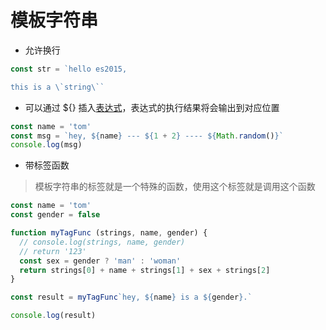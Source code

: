 # 模板字符串

- 允许换行

```js
const str = `hello es2015,

this is a \`string\``
```

- 可以通过 ${} 插入[表达式](https://www.zhihu.com/search?q=表达式&search_source=Entity&hybrid_search_source=Entity&hybrid_search_extra={"sourceType"%3A"article"%2C"sourceId"%3A356670027})，表达式的执行结果将会输出到对应位置

```js
const name = 'tom'
const msg = `hey, ${name} --- ${1 + 2} ---- ${Math.random()}`
console.log(msg)
```

- 带标签函数

> 模板字符串的标签就是一个特殊的函数，使用这个标签就是调用这个函数

```js
const name = 'tom'
const gender = false

function myTagFunc (strings, name, gender) {
  // console.log(strings, name, gender)
  // return '123'
  const sex = gender ? 'man' : 'woman'
  return strings[0] + name + strings[1] + sex + strings[2]
}

const result = myTagFunc`hey, ${name} is a ${gender}.`

console.log(result)
```